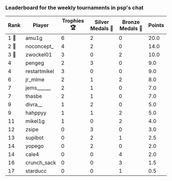 ### Leaderboard for the weekly tournaments in psp's chat
| Rank | Player | Trophies 🏆 | Silver Medals 🥈 | Bronze Medals 🥉 | Points |
|------|--------|-------------|------------------|------------------|--------|
| 1 🥇 | amu1g | 6 | 2 | 0 | 20.0 |
| 2 🥈 | noconcept_ | 4 | 2 | 0 | 14.0 |
| 3 🥉 | zwockel01 | 3 | 0 | 2 | 10.0 |
| 4 | pengeg | 2 | 3 | 0 | 9.0 |
| 4 | restartmikel | 3 | 0 | 0 | 9.0 |
| 6 | jr_mime | 2 | 1 | 2 | 8.0 |
| 7 | jems______ | 2 | 1 | 0 | 7.0 |
| 7 | thasbe | 2 | 1 | 0 | 7.0 |
| 9 | divra__ | 1 | 2 | 0 | 5.0 |
| 9 | hahppyy | 1 | 1 | 2 | 5.0 |
| 11 | mikel1g | 1 | 0 | 2 | 4.0 |
| 12 | zsipe | 0 | 3 | 0 | 3.0 |
| 13 | supibot | 0 | 2 | 1 | 2.5 |
| 14 | yopego | 0 | 2 | 0 | 2.0 |
| 14 | cale4 | 0 | 0 | 4 | 2.0 |
| 16 | crunch_sack | 0 | 0 | 3 | 1.5 |
| 17 | starducc | 0 | 0 | 1 | 0.5 |
